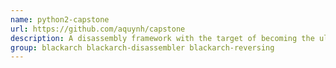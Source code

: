 ```yaml
---
name: python2-capstone
url: https://github.com/aquynh/capstone
description: A disassembly framework with the target of becoming the ultimate disasm engine for binary analysis and reversing in the security community.
group: blackarch blackarch-disassembler blackarch-reversing
---
```

